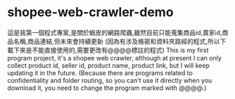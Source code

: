 # shopee-web-crawler-demo
這是我第一個程式專案,是關於蝦皮的網路爬蟲,雖然目前只能蒐集商品id,賣家id,商品名稱,商品連結,但未來會持續更新 (因為有涉及帳密和資料夾路經的程式,所以下載下來是不能直接使用的,需要更改有@@@@標註的程式) This is my first program project, it's a shopee web crawler, although at present I can only collect product id, seller id, product name, product link, but I will keep updating it in the future. (Because there are programs related to confidentiality and folder routing, so you can't use it directly when you download it, you need to change the program marked with @@@@.)
